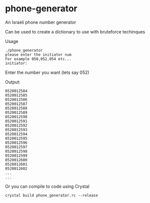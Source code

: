 # phone-generator
An Israeli phone number generator

Can be used to create a dictionary to use with bruteforce techinques

Usage 

```
./phone_generator 
please enter the initiator num
For example 050,052,054 etc...
initiator: 
```
Enter the number you want (lets say 052)

Output: 
```
0520012584
0520012585
0520012586
0520012587
0520012588
0520012589
0520012590
0520012591
0520012592
0520012593
0520012594
0520012595
0520012596
0520012597
0520012598
0520012599
0520012600
0520012601
0520012602
...
...
```

Or you can compile to code using Crystal

```
crystal build phone_generator.rc --release
```
